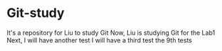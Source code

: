 # Git-study
It's a repository for Liu to study Git
Now, Liu is studying Git for the Lab1
Next, I will have another test
I will have a third test
the 9th tests
